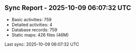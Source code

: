 ## Sync Report - 2025-10-09 06:07:32 UTC

- Basic activities: 759
- Detailed activities: 4
- Database records: 759
- Static maps: 426 files (46M)

Last sync: 2025-10-09 06:07:32 UTC
